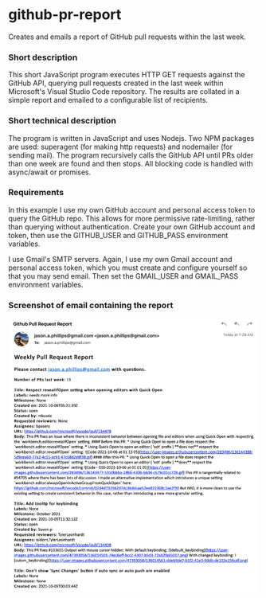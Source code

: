 # github-pr-report
Creates and emails a report of GitHub pull requests within the last week.

### Short description
This short JavaScript program executes HTTP GET requests against the GitHub API, querying pull requests created in the last week within Microsoft's Visual Studio Code repository. The results are collated in a simple report and emailed to a configurable list of recipients.

### Short technical description
The program is written in JavaScript and uses Nodejs. Two NPM packages are used: superagent (for making http requests) and nodemailer (for sending mail). The program recursively calls the GitHub API until PRs older than one week are found and then stops. All blocking code is handled with async/await or promises.

### Requirements
In this example I use my own GitHub account and personal access token to query the GitHub repo. This allows for more permissive rate-limiting, rather than querying without authentication. Create your own GitHub account and token, then use the GITHUB_USER and GITHUB_PASS environment variables. 

I use Gmail's SMTP servers. Again, I use my own Gmail account and personal access token, which you must create and configure yourself so that you may send email. Then set the GMAIL_USER and GMAIL_PASS environment variables.

### Screenshot of email containing the report
![screenshot](/assets/screenshot.png?raw=true)


